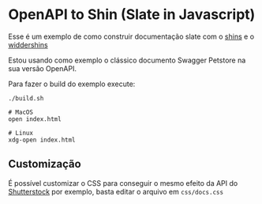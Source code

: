 # OpenAPI to Shin (Slate in Javascript)

Esse é um exemplo de como construir documentação slate com o [shins](https://github.com/Mermade/shins) e o [widdershins](https://github.com/Mermade/widdershins)

Estou usando como exemplo o clássico documento Swagger Petstore na sua versão OpenAPI.

Para fazer o build do exemplo execute:

```shell
./build.sh

# MacOS
open index.html

# Linux
xdg-open index.html
```

## Customização

É possível customizar o CSS para conseguir o mesmo efeito da API do [Shutterstock](https://api-reference.shutterstock.com) por exemplo, basta editar o arquivo em `css/docs.css`

